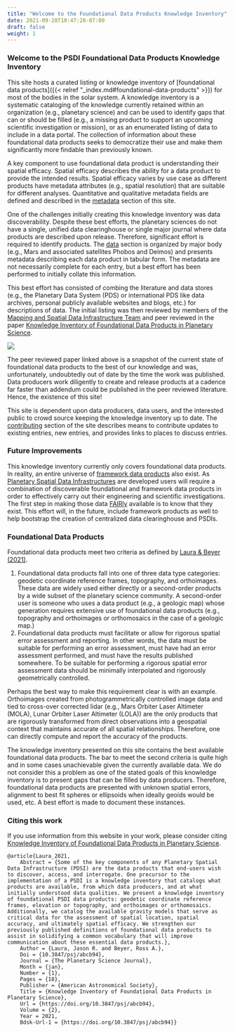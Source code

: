 ```yaml
---
title: "Welcome to the Foundational Data Products Knowledge Inventory"
date: 2021-09-28T10:47:28-07:00
draft: false
weight: 1
---
```


### Welcome to the PSDI Foundational Data Products Knowledge Inventory

This site hosts a curated listing or knowledge inventory of [foundational data products]({{< relref "_index.md#foundational-data-products" >}}) for most of the bodies in the solar system. A knowledge inventory is a systematic cataloging of the knowledge currently retained within an organization (e.g., planetary science) and can be used to identify gaps that can or should be filled (e.g., a missing product to support an upcoming scientific investigation or mission), or as an enumerated listing of data to include in a data portal. The collection of information about these foundational data products seeks to democratize their use and make them significantly more findable than previously known.

A key component to use foundational data product is understanding their spatial efficacy. Spatial efficacy describes the ability for a data product to provide the intended results. Spatial efficacy varies by use case as different products have metadata attributes (e.g., spatial resolution) that are suitable for different analyses. Quantitative and qualitative metadata fields are defined and described in the [metadata]() section of this site.

One of the challenges initially creating this knowledge inventory was data discoverability. Despite these best efforts, the planetary sciences do not have a single, unified data clearinghouse or single major journal where data products are described upon release. Therefore, significant effort is required to identify products.
The [data]() section is organized by major body (e.g., Mars and associated satellites Phobos and Deimos) and presents metadata describing each data product in tabular form. The metadata are not necessarily complete for each entry, but a best effort has been performed to initially collate this information. 

This best effort has consisted of combing the literature and data stores (e.g., the Planetary Data System (PDS) or international PDS like data archives, personal publicly available websites and blogs, etc.) for descriptions of data. The initial listing was then reviewed by members of the [Mapping and Spatial Data Infrastructure Team](https://www.lpi.usra.edu/mapsit/) and peer reviewed in the paper [Knowledge Inventory of Foundational Data Products in Planetary Science](https://iopscience.iop.org/article/10.3847/PSJ/abcb94).

![](/images/fdp_pie.png)

The peer reviewed paper linked above is a snapshot of the current state of foundational data products to the best of our knowledge and was, unfortunately, undoubtedly out of date by the time the work was published. Data producers work diligently to create and release products at a cadence far faster than addendum could be published in the peer reviewed literature. Hence, the existence of this site!

This site is dependent upon data producers, data users, and the interested public to crowd source keeping the knowledge inventory up to date. The [contributing]() section of the site describes means to contribute updates to existing entries, new entries, and provides links to places to discuss entries.

### Future Improvements
This knowledge inventory currently only covers foundational data products. In reality, an entire universe of [framework data products]() also exist. As [Planetary Spatial Data Infrastructures](https://agupubs.onlinelibrary.wiley.com/doi/full/10.1029/2018EA000411) are developed users will require a combination of discoverable foundational and framework data products in order to effectively carry out their engineering and scientific investigations. The first step in making those data [FAIRly](https://www.go-fair.org/fair-principles/) available is to know that they exist. This effort will, in the future, include framework products as well to help bootstrap the creation of centralized data clearinghouse and PSDIs.

### Foundational Data Products
Foundational data products meet two criteria as defined by [Laura & Beyer (2021)](https://iopscience.iop.org/article/10.3847/PSJ/abcb94). 

  1. Foundational data products fall into one of three data type categories: geodetic coordinate reference frames, topography, and orthoimages. These data are widely used either directly or a second-order products by a wide subset of the planetary science community. A second-order user is someone who uses a data product (e.g., a geologic map) whose generation requires extensive use of foundational data products (e.g., topography and orthoimages or orthomosaics in the case of a geologic map.)
  1. Foundational data products must facilitate or allow for rigorous spatial error assessment and reporting. In other words, the data must be suitable for performing an error assessment, must have had an error assessment performed, and must have the results published somewhere. To be suitable for performing a rigorous spatial error assessment data should be minimally interpolated and rigorously geometrically controlled. 

  Perhaps the best way to make this requirement clear is with an example. Orthoimages created from photogrammetrically controlled image data and tied to cross-over corrected lidar (e.g., Mars Orbiter Laser Altimeter (MOLA), Lunar Orbiter Laser Altimeter (LOLA)) are the only products that are rigorously transformed from direct observations into a geospatial context that maintains accurate of all spatial relationships. Therefore, one can directly compute and report the accuracy of the products.

The knowledge inventory presented on this site contains the best available foundational data products. The bar to meet the second criteria is quite high and in some cases unachievable given the currently available data. We do not consider this a problem as one of the stated goals of this knowledge inventory is to present gaps that can be filled by data producers. Therefore, foundational data products are presented with unknown spatial errors, alignment to best fit spheres or ellipsoids when ideally geoids would be used, etc. A best effort is made to document these instances.


### Citing this work
If you use information from this website in your work, please consider citing [Knowledge Inventory of Foundational Data Products in Planetary Science](https://iopscience.iop.org/article/10.3847/PSJ/abcb94).

```
@article{Laura_2021,
	Abstract = {Some of the key components of any Planetary Spatial Data Infrastructure (PDSI) are the data products that end-users wish to discover, access, and interrogate. One precursor to the implementation of a PSDI is a knowledge inventory that catalogs what products are available, from which data producers, and at what initially understood data qualities. We present a knowledge inventory of foundational PSDI data products: geodetic coordinate reference frames, elevation or topography, and orthoimages or orthomosaics. Additionally, we catalog the available gravity models that serve as critical data for the assessment of spatial location, spatial accuracy, and ultimately spatial efficacy. We strengthen our previously published definitions of foundational data products to assist in solidifying a common vocabulary that will improve communication about these essential data products.},
	Author = {Laura, Jason R. and Beyer, Ross A.},
	Doi = {10.3847/psj/abcb94},
	Journal = {The Planetary Science Journal},
	Month = {jan},
	Number = {1},
	Pages = {18},
	Publisher = {American Astronomical Society},
	Title = {Knowledge Inventory of Foundational Data Products in Planetary Science},
	Url = {https://doi.org/10.3847/psj/abcb94},
	Volume = {2},
	Year = 2021,
	Bdsk-Url-1 = {https://doi.org/10.3847/psj/abcb94}}
```



